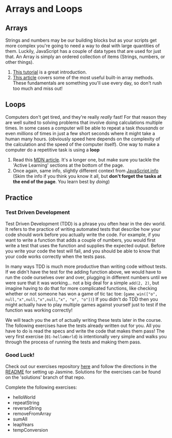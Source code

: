 # Arrays and Loops

## Arrays

Strings and numbers may be our building blocks but as your scripts get more complex you're going to need a way to deal with large quantities of them. Luckily, JavaScript has a couple of data types that are used for just that. An Array is simply an ordered collection of items \(Strings, numbers, or other things\).

1. [This tutorial](https://www.w3schools.com/js/js_arrays.asp) is a great introduction.  
2. [This article](https://www.w3schools.com/js/js_array_methods.asp) covers some of the most useful built-in array methods.  These fundamentals are something you'll use every day, so don't rush too much and miss out!

## Loops

Computers don't get tired, and they're really _really_ fast! For that reason they are well suited to solving problems that involve doing calculations multiple times. In some cases a computer will be able to repeat a task _thousands_ or even _millions_ of times in just a few short seconds where it might take a human many hours. \(obviously speed here depends on the complexity of the calculation and the speed of the computer itself\). One way to make a computer do a repetitive task is using a **loop**

1. Read this [MDN article](https://developer.mozilla.org/en-US/docs/Learn/JavaScript/Building_blocks/Looping_code).  It's a longer one, but make sure you tackle the 'Active Learning' sections at the bottom of the page.  
2. Once again, same info, slightly different context from [JavaScript.info](http://javascript.info/while-for) \(Skim the info if you think you know it all, but **don't forget the tasks at the end of the page**.  You learn best by _doing_\)

## Practice

### Test Driven Development

Test Driven Development \(TDD\) is a phrase you often hear in the dev world. It refers to the practice of writing automated tests that describe how your code should work before you actually write the code. For example, if you want to write a function that adds a couple of numbers, you would first write a test that uses the function and supplies the expected output. Before you write your code the test will fail, and you should be able to know that your code works correctly when the tests pass.

In many ways TDD is much more productive than writing code without tests. If we didn't have the test for the adding function above, we would have to run the code ourselves over and over, plugging in different numbers until we were sure that it was working... not a big deal for a simple `add(2, 2)`, but imagine having to do that for more complicated functions, like checking whether or not someone has won a game of tic tac toe: \(`game_win(["o", null,"x",null,"x",null,"x", "o", "o"])`\) If you didn't do TDD then you might actually have to play multiple games against yourself just to test if the function was working correctly!

We will teach you the art of actually writing these tests later in the course. The following exercises have the tests already written out for you. All you have to do is read the specs and write the code that makes them pass! The very first exercise \(`01-helloWorld`\) is intentionally very simple and walks you through the process of running the tests and making them pass.

### Good Luck!

Check out our exercises repository [here](https://github.com/TheOdinProject/javascript-exercises) and follow the directions in the [README](https://github.com/TheOdinProject/javascript-exercises#how-to-use-these-exercises) for setting up Jasmine. Solutions for the exercises can be found on the 'solutions' branch of that repo.

Complete the following exercises:

* helloWorld
* repeatString
* reverseString
* removeFromArray
* sumAll
* leapYears
* tempConversion


